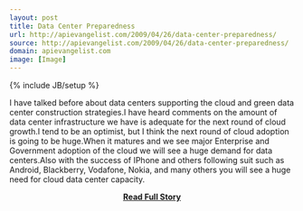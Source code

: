 ```yaml
---
layout: post
title: Data Center Preparedness
url: http://apievangelist.com/2009/04/26/data-center-preparedness/
source: http://apievangelist.com/2009/04/26/data-center-preparedness/
domain: apievangelist.com
image: [Image]
---
```

{% include JB/setup %}<p>I have talked before about data centers supporting the cloud and green data center construction strategies.I have heard comments on the amount of data center infrastructure we have is adequate for the next round of cloud growth.I tend to be an optimist, but I think the next round of cloud adoption is going to be huge.When it matures and we see major Enterprise and Government adoption of the cloud we will see a huge demand for data centers.Also with the success of IPhone and others following suit such as Android, Blackberry, Vodafone, Nokia, and many others you will see a huge need for cloud data center capacity.</p>
<center><p><a href="http://apievangelist.com/2009/04/26/data-center-preparedness/" style='padding:25px; font-sze:18px; font-weight: bold;'>Read Full Story</a></p></center>
